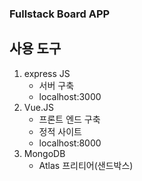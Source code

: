 ### Fullstack Board APP
## 사용 도구
1. express JS
    - 서버 구축
    - localhost:3000
2. Vue.JS
    - 프론트 엔드 구축
    - 정적 사이트
    - localhost:8000
3. MongoDB
    - Atlas 프리티어(샌드박스)